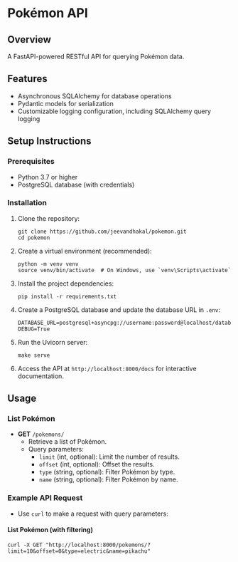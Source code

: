 # Pokémon API

## Overview
A FastAPI-powered RESTful API for querying Pokémon data.

## Features
- Asynchronous SQLAlchemy for database operations
- Pydantic models for serialization
- Customizable logging configuration, including SQLAlchemy query logging

## Setup Instructions

### Prerequisites
- Python 3.7 or higher
- PostgreSQL database (with credentials)

### Installation

1. Clone the repository:
   ```shell
   git clone https://github.com/jeevandhakal/pokemon.git
   cd pokemon
2. Create a virtual environment (recommended):
   ```shell
   python -m venv venv
   source venv/bin/activate  # On Windows, use `venv\Scripts\activate`
3. Install the project dependencies:
   ```shell
   pip install -r requirements.txt
4. Create a PostgreSQL database and update the database URL in `.env`:
   ```shell
   DATABASE_URL=postgresql+asyncpg://username:password@localhost/database_name
   DEBUG=True
5. Run the Uvicorn server:
   ```shell
   make serve
6. Access the API at `http://localhost:8000/docs` for interactive documentation.

## Usage

### List Pokémon
- **GET** `/pokemons/`
  - Retrieve a list of Pokémon.
  - Query parameters:
    - `limit` (int, optional): Limit the number of results.
    - `offset` (int, optional): Offset the results.
    - `type` (string, optional): Filter Pokémon by type.
    - `name` (string, optional): Filter Pokémon by name.

### Example API Request
- Use `curl` to make a request with query parameters:

#### List Pokémon (with filtering)
```shell
curl -X GET "http://localhost:8000/pokemons/?limit=10&offset=0&type=electric&name=pikachu"

